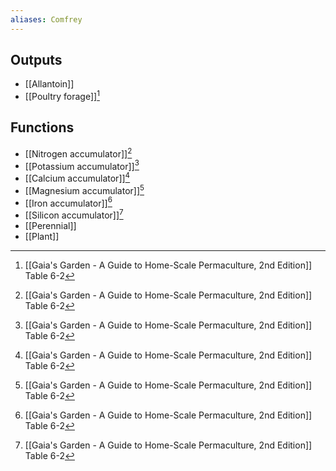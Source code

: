 ```yaml
---
aliases: Comfrey
---
```

## Outputs
- [[Allantoin]]
- [[Poultry forage]][^2]

## Functions
- [[Nitrogen accumulator]][^2]
- [[Potassium accumulator]][^2]
- [[Calcium accumulator]][^2]
- [[Magnesium accumulator]][^2]
- [[Iron accumulator]][^2]
- [[Silicon accumulator]][^2]
- [[Perennial]]
- [[Plant]]


[^1]: [[Gaia's Garden - A Guide to Home-Scale Permaculture, 2nd Edition]] Appendix
[^2]: [[Gaia's Garden - A Guide to Home-Scale Permaculture, 2nd Edition]] Table 6-2
